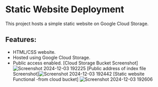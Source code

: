 # Static Website Deployment
This project hosts a simple static website on Google Cloud Storage.
## Features:
- HTML/CSS website.
- Hosted using Google Cloud Storage.
- Public access enabled.
[Cloud Storage Bucket Screenshot] ![Screenshot 2024-12-03 192225](https://github.com/user-attachments/assets/3bab07cc-fb6f-4fe4-8308-743079e4192a)
[Public address of index file Screenshot]![Screenshot 2024-12-03 192442](https://github.com/user-attachments/assets/5167b620-0cdd-4eab-9975-9bf0d2764661)
[Static website Functional -from cloud bucket] ![Screenshot 2024-12-03 192606](https://github.com/user-attachments/assets/cce55d2b-2268-4683-8fec-e05a4ed87a7c)
